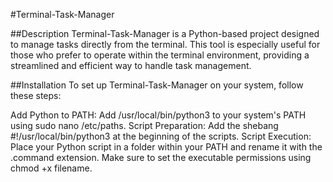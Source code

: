 #Terminal-Task-Manager

##Description
Terminal-Task-Manager is a Python-based project designed to manage tasks directly from the terminal. This tool is especially useful for those who prefer to operate within the terminal environment, providing a streamlined and efficient way to handle task management.

##Installation
To set up Terminal-Task-Manager on your system, follow these steps:

Add Python to PATH: Add /usr/local/bin/python3 to your system's PATH using sudo nano /etc/paths.
Script Preparation: Add the shebang #!/usr/local/bin/python3 at the beginning of the scripts.
Script Execution: Place your Python script in a folder within your PATH and rename it with the .command extension. Make sure to set the executable permissions using chmod +x filename.
